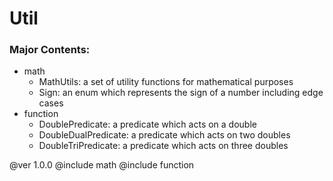 # Util

### Major Contents:
- math
    - MathUtils: a set of utility functions for mathematical purposes
    - Sign: an enum which represents the sign of a number including edge cases
- function
    - DoublePredicate: a predicate which acts on a double
    - DoubleDualPredicate: a predicate which acts on two doubles
    - DoubleTriPredicate: a predicate which acts on three doubles

@ver 1.0.0
@include math
@include function